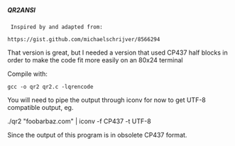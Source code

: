##### QR2ANSI 
 
	 Inspired by and adapted from: 

    https://gist.github.com/michaelschrijver/8566294

   That version is great, but I needed a version that used CP437 half blocks 
   in order to make the code fit more easily on an 80x24 terminal 

   Compile with: 

    gcc -o qr2 qr2.c -lqrencode

   You will need to pipe the output through iconv for now to get UTF-8 
   compatible output, eg.

   ./qr2 "foobarbaz.com" | iconv -f CP437 -t UTF-8

   Since the output of this program is in obsolete CP437 format. 

